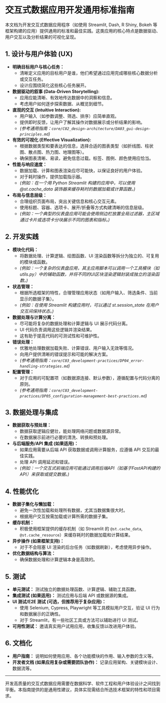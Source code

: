 # 交互式数据应用开发通用标准指南

本文档为开发交互式数据应用程序（如使用 Streamlit, Dash, R Shiny, Bokeh 等框架构建的应用）提供通用的标准和最佳实践。这类应用的核心特点是数据驱动、用户交互以及分析结果的可视化呈现。

## 1. 设计与用户体验 (UX)

*   **明确目标用户与核心任务：**
    *   清晰定义应用的目标用户是谁，他们希望通过应用完成哪些核心数据分析或交互任务。
    *   设计应围绕简化这些核心任务展开。
*   **数据驱动的叙事 (Data-Driven Storytelling):**
    *   应用应能清晰、有效地传达数据中的洞察和信息。
    *   考虑用户如何逐步探索数据、从概览到细节。
*   **直观的交互 (Intuitive Interaction):**
    *   用户输入（如参数调整、筛选、排序）应简单直观。
    *   提供即时反馈，让用户了解其操作对数据展示或分析结果的影响。
    *   *(参考通用指南：`core/C02_design-architecture/DA03_gui-design-principles.md`)*
*   **有效的可视化 (Effective Visualization):**
    *   根据数据类型和要表达的信息，选择合适的图表类型（如折线图、柱状图、散点图、热力图、地理图等）。
    *   确保图表清晰、易读，避免信息过载。标签、图例、颜色使用应恰当。
*   **性能与响应速度：**
    *   数据加载、计算和图表渲染应尽可能快，以保证良好的用户体验。
    *   对于耗时操作，提供加载指示器。
    *   *(例如：在一个用 Python Streamlit 构建的应用中，可以使用 @st.cache_data 装饰器来缓存耗时的数据加载或计算函数。)*
*   **布局与信息层级：**
    *   合理组织页面布局，突出关键信息和核心交互元素。
    *   使用标题、容器、选项卡、展开/折叠等方式构建清晰的信息层级。
    *   *(例如：一个典型的仪表盘应用可能会使用侧边栏放置全局过滤器，主区域通过卡片或选项卡分块展示不同的图表和指标。)*

## 2. 开发实践

*   **模块化代码：**
    *   将数据处理、计算逻辑、绘图函数、UI 渲染函数等拆分为独立的、可复用的模块或函数。
    *   *(例如：一个复杂的仪表盘应用，其主应用脚本可以调用一个工具模块（如 utils.py）中的辅助函数，并将不同的UI区块渲染逻辑封装成独立的渲染函数。)*
*   **状态管理：**
    *   根据所选框架的特性，合理管理应用状态（如用户输入、筛选条件、当前显示的数据子集）。
    *   *(例如：在使用 Streamlit 构建应用时，可以通过 st.session_state 在用户交互间保持状态。)*
*   **数据处理与计算分离：**
    *   尽可能将复杂的数据处理和计算逻辑与 UI 展示代码分离。
    *   UI 代码负责调用这些逻辑并渲染结果。
    *   这有助于提高代码的可测试性和可维护性。
*   **错误处理：**
    *   优雅地处理数据加载失败、计算错误、用户输入无效等情况。
    *   向用户提供清晰的错误提示和可能的解决方案。
    *   *(参考通用指南：`core/C03_development-practices/DP04_error-handling-strategies.md`)*
*   **配置管理：**
    *   对于应用的可配置项（如数据源连接、默认参数），遵循配置与代码分离的原则。
    *   *(参考通用指南：`core/C03_development-practices/DP05_configuration-management-best-practices.md`)*

## 3. 数据处理与集成

*   **数据获取与预处理：**
    *   数据获取逻辑应健壮，能处理网络问题或数据源异常。
    *   在数据展示前进行必要的清洗、转换和预处理。
*   **与后端服务/API 集成 (如果适用)：**
    *   如果应用需要从后端 API 获取数据或调用计算服务，应遵循 API 交互的最佳实践。
    *   处理 API 调用延迟和错误。
    *   *(例如：一个交互式前端应用可能通过调用后端API（如基于FastAPI构建的API）来获取或提交数据。)*

## 4. 性能优化

*   **数据子集化与懒加载：**
    *   避免一次性加载和处理所有数据，尤其当数据集很大时。
    *   根据用户交互按需加载或计算所需的数据子集。
*   **缓存机制：**
    *   积极使用框架提供的缓存机制（如 Streamlit 的 `@st.cache_data`, `@st.cache_resource`）来缓存耗时的数据加载和计算结果。
*   **异步操作 (如果框架支持)：**
    *   对于不会阻塞 UI 渲染的后台任务（如数据刷新），考虑使用异步操作。
*   **优化数据结构与算法：**
    *   确保数据处理和计算逻辑本身是高效的。

## 5. 测试

*   **单元测试：** 测试独立的数据处理函数、计算逻辑、辅助工具函数。
*   **集成测试 (如果适用)：** 测试应用与后端 API 或数据源的集成。
*   **UI 测试/E2E 测试 (可选，但推荐用于复杂应用)：**
    *   使用 Selenium, Cypress, Playwright 等工具模拟用户交互，验证 UI 行为和数据展示的正确性。
    *   对于 Streamlit，有一些社区工具或方法可以辅助进行 UI 测试。
*   **可用性测试：** 邀请真实用户试用应用，收集反馈以改进用户体验。

## 6. 文档化

*   **用户指南：** 说明如何使用应用、各个功能模块的作用、输入参数的含义等。
*   **开发者文档 (如果应用复杂或需要团队协作)：** 记录应用架构、关键模块设计、数据流等。

---

开发高质量的交互式数据应用需要在数据科学、软件工程和用户体验设计之间找到平衡。本指南提供的是通用性建议，具体实现需结合所选技术框架的特性和项目需求。
